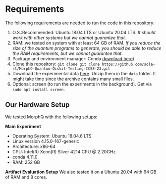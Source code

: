 # Requirements

The following requirements are needed to run the code in this repository:
1. O.S.:Recommended: Ubuntu 18.04 LTS or Ubuntu 20.04 LTS. *It should work with other systems but we cannot guarantee that.*
1. RAM: we tested on system with at least 64 GB of RAM. *If you reduce the size of the quantum programs to generate, you should be able to reduce the RAM requirements, but we cannot guarantee that.*
1. Package and environment manager: Conda [download here](https://docs.conda.io/projects/conda/en/latest/user-guide/install/download.html))
1. Clone this repository: `git clone git clone https://github.com/sola-st/MorphQ-Quantum-Qiskit-Testing-ICSE-23.git`
1. Download the experimental data [here](https://doi.org/10.6084/m9.figshare.20703091.v1). Unzip them in the `data` folder. It might take time since the archive contains many small files.
1. Optional: screen (to run the experiments in the background). Get via `sudo apt install screen`.


## Our Hardware Setup
We tested MorphQ with the following setups:

**Main Experiment**
- Operating System: Ubuntu 18.04.6 LTS
- Linux version 4.15.0-167-generic
- Architecture: x86-64
- CPU: Intel(R) Xeon(R) Silver 4214 CPU @ 2.20GHz
- conda 4.11.0
- RAM: 252 GB

**Artifact Evaluation Setup**
We also tested it on a Ubuntu 20.04 with 64 GB of RAM and 8 cores.
